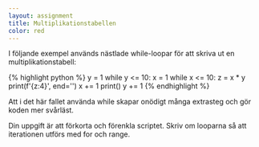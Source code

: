 ```yaml
---
layout: assignment
title: Multiplikationstabellen
color: red
---
```

I följande exempel används nästlade while-loopar för att skriva ut en multiplikationstabell:

{% highlight python %}
y = 1
while y <= 10:
    x = 1
    while x <= 10:
        z = x * y
        print(f'{z:4}', end='')
        x += 1
    print()
    y += 1
{% endhighlight %}

Att i det här fallet använda while skapar onödigt många extrasteg och gör koden mer svårläst.

Din uppgift är att förkorta och förenkla scriptet. Skriv om looparna så att iterationen utförs med for och range.